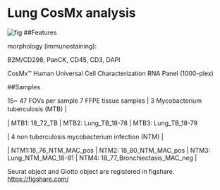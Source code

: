 # Lung CosMx analysis
 ![fig](C:\R\nanostring7\env_matrix_crop.png)
##Features

morphology (immunostaining):

B2M/CD298, PanCK, CD45, CD3, DAPI

CosMx™ Human Universal Cell Characterization RNA Panel (1000-plex) 



##Samples

15~ 47 FOVs per sample
7 FFPE tissue samples
| 3 Mycobacterium tuberculosis (MTB) |　

| MTB1: 18_72_TB | MTB2: Lung_TB_18-78 | MTB3: Lung_TB_18-79

| 4 non tuberculosis mycobacterium infection (NTM) |  

| NTM1:18_76_NTM_MAC_pos | NTM2: 18_80_NTM_MAC_pos | NTM3: Lung_NTM_MAC_18-81 | NTM4: 18_77_Bronchiectasis_MAC_neg |

Seurat object and Giotto object are registered in figshare. https://figshare.com/
